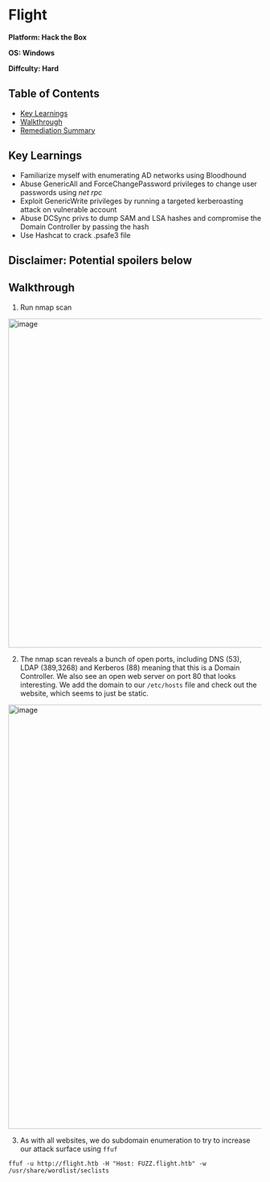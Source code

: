 # Flight

**Platform: Hack the Box**

**OS: Windows**

**Diffculty: Hard**


## Table of Contents
- [Key Learnings](#key-learnings)
- [Walkthrough](#walkthrough)
- [Remediation Summary](#remediation-summary)


## Key Learnings

- Familiarize myself with enumerating AD networks using Bloodhound
- Abuse GenericAll and ForceChangePassword privileges to change user passwords using *net rpc*
- Exploit GenericWrite privileges by running a targeted kerberoasting attack on vulnerable account
- Abuse DCSync privs to dump SAM and LSA hashes and compromise the Domain Controller by passing the hash
- Use Hashcat to crack .psafe3 file


## **Disclaimer: Potential spoilers below**


## Walkthrough

1. Run nmap scan

<img width="821" height="653" alt="image" src="https://github.com/user-attachments/assets/1d31dac1-44e3-4fd5-a040-55f5b93b6bdd" />

2. The nmap scan reveals a bunch of open ports, including DNS (53), LDAP (389,3268) and Kerberos (88) meaning that this is a Domain Controller. We also see an open web server on port 80 that looks interesting. We add the domain to our `/etc/hosts` file and check out the website, which seems to just be static.

<img width="1008" height="842" alt="image" src="https://github.com/user-attachments/assets/b06483e9-7a32-4ccc-af01-d0e54784401d" />

3. As with all websites, we do subdomain enumeration to try to increase our attack surface using `ffuf`

`ffuf -u http://flight.htb -H "Host: FUZZ.flight.htb" -w /usr/share/wordlist/seclists`



